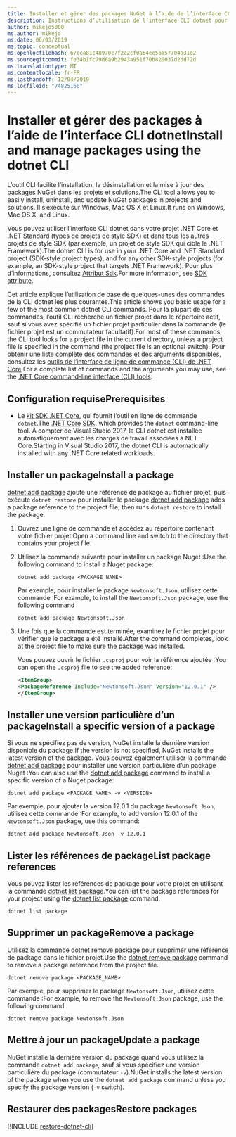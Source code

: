 ```yaml
---
title: Installer et gérer des packages NuGet à l’aide de l’interface CLI dotnet
description: Instructions d’utilisation de l’interface CLI dotnet pour gérer des packages NuGet.
author: mikejo5000
ms.author: mikejo
ms.date: 06/03/2019
ms.topic: conceptual
ms.openlocfilehash: 67cca81c48970c7f2e2cf0a64ee5ba57704a31e2
ms.sourcegitcommit: fe34b1fc79d6a9b2943a951f70b820037d2dd72d
ms.translationtype: MT
ms.contentlocale: fr-FR
ms.lasthandoff: 12/04/2019
ms.locfileid: "74825160"
---
```

# <a name="install-and-manage-packages-using-the-dotnet-cli"></a><span data-ttu-id="f6d45-103">Installer et gérer des packages à l’aide de l’interface CLI dotnet</span><span class="sxs-lookup"><span data-stu-id="f6d45-103">Install and manage packages using the dotnet CLI</span></span>

<span data-ttu-id="f6d45-104">L’outil CLI facilite l’installation, la désinstallation et la mise à jour des packages NuGet dans les projets et solutions.</span><span class="sxs-lookup"><span data-stu-id="f6d45-104">The CLI tool allows you to easily install, uninstall, and update NuGet packages in projects and solutions.</span></span> <span data-ttu-id="f6d45-105">Il s’exécute sur Windows, Mac OS X et Linux.</span><span class="sxs-lookup"><span data-stu-id="f6d45-105">It runs on Windows, Mac OS X, and Linux.</span></span>

<span data-ttu-id="f6d45-106">Vous pouvez utiliser l’interface CLI dotnet dans votre projet .NET Core et .NET Standard (types de projets de style SDK) et dans tous les autres projets de style SDK (par exemple, un projet de style SDK qui cible le .NET Framework).</span><span class="sxs-lookup"><span data-stu-id="f6d45-106">The dotnet CLI is for use in your .NET Core and .NET Standard project (SDK-style project types), and for any other SDK-style projects (for example, an SDK-style project that targets .NET Framework).</span></span> <span data-ttu-id="f6d45-107">Pour plus d’informations, consultez [Attribut Sdk](/dotnet/core/tools/csproj#additions).</span><span class="sxs-lookup"><span data-stu-id="f6d45-107">For more information, see [SDK attribute](/dotnet/core/tools/csproj#additions).</span></span>

<span data-ttu-id="f6d45-108">Cet article explique l’utilisation de base de quelques-unes des commandes de la CLI dotnet les plus courantes.</span><span class="sxs-lookup"><span data-stu-id="f6d45-108">This article shows you basic usage for a few of the most common dotnet CLI commands.</span></span> <span data-ttu-id="f6d45-109">Pour la plupart de ces commandes, l’outil CLI recherche un fichier projet dans le répertoire actif, sauf si vous avez spécifié un fichier projet particulier dans la commande (le fichier projet est un commutateur facultatif).</span><span class="sxs-lookup"><span data-stu-id="f6d45-109">For most of these commands, the CLI tool looks for a project file in the current directory, unless a project file is specified in the command (the project file is an optional switch).</span></span> <span data-ttu-id="f6d45-110">Pour obtenir une liste complète des commandes et des arguments disponibles, consultez les [outils de l’interface de ligne de commande (CLI) de .NET Core](../reference/dotnet-commands.md).</span><span class="sxs-lookup"><span data-stu-id="f6d45-110">For a complete list of commands and the arguments you may use, see the [.NET Core command-line interface (CLI) tools](../reference/dotnet-commands.md).</span></span>

## <a name="prerequisites"></a><span data-ttu-id="f6d45-111">Configuration requise</span><span class="sxs-lookup"><span data-stu-id="f6d45-111">Prerequisites</span></span>

- <span data-ttu-id="f6d45-112">Le [kit SDK .NET Core](https://www.microsoft.com/net/download/), qui fournit l’outil en ligne de commande `dotnet`.</span><span class="sxs-lookup"><span data-stu-id="f6d45-112">The [.NET Core SDK](https://www.microsoft.com/net/download/), which provides the `dotnet` command-line tool.</span></span> <span data-ttu-id="f6d45-113">À compter de Visual Studio 2017, la CLI dotnet est installée automatiquement avec les charges de travail associées à NET Core.</span><span class="sxs-lookup"><span data-stu-id="f6d45-113">Starting in Visual Studio 2017, the dotnet CLI is automatically installed with any .NET Core related workloads.</span></span>

## <a name="install-a-package"></a><span data-ttu-id="f6d45-114">Installer un package</span><span class="sxs-lookup"><span data-stu-id="f6d45-114">Install a package</span></span>

<span data-ttu-id="f6d45-115">[dotnet add package](/dotnet/core/tools/dotnet-add-package?tabs=netcore2x) ajoute une référence de package au fichier projet, puis exécute `dotnet restore` pour installer le package.</span><span class="sxs-lookup"><span data-stu-id="f6d45-115">[dotnet add package](/dotnet/core/tools/dotnet-add-package?tabs=netcore2x) adds a package reference to the project file, then runs `dotnet restore` to install the package.</span></span>

1. <span data-ttu-id="f6d45-116">Ouvrez une ligne de commande et accédez au répertoire contenant votre fichier projet.</span><span class="sxs-lookup"><span data-stu-id="f6d45-116">Open a command line and switch to the directory that contains your project file.</span></span>

2. <span data-ttu-id="f6d45-117">Utilisez la commande suivante pour installer un package Nuget :</span><span class="sxs-lookup"><span data-stu-id="f6d45-117">Use the following command to install a Nuget package:</span></span>

    ```dotnetcli
    dotnet add package <PACKAGE_NAME>
    ```

    <span data-ttu-id="f6d45-118">Par exemple, pour installer le package `Newtonsoft.Json`, utilisez cette commande :</span><span class="sxs-lookup"><span data-stu-id="f6d45-118">For example, to install the `Newtonsoft.Json` package, use the following command</span></span>

    ```dotnetcli
    dotnet add package Newtonsoft.Json
    ```

3. <span data-ttu-id="f6d45-119">Une fois que la commande est terminée, examinez le fichier projet pour vérifier que le package a été installé.</span><span class="sxs-lookup"><span data-stu-id="f6d45-119">After the command completes, look at the project file to make sure the package was installed.</span></span>

   <span data-ttu-id="f6d45-120">Vous pouvez ouvrir le fichier `.csproj` pour voir la référence ajoutée :</span><span class="sxs-lookup"><span data-stu-id="f6d45-120">You can open the `.csproj` file to see the added reference:</span></span>

    ```xml
   <ItemGroup>
    <PackageReference Include="Newtonsoft.Json" Version="12.0.1" />
   </ItemGroup>
    ```

## <a name="install-a-specific-version-of-a-package"></a><span data-ttu-id="f6d45-121">Installer une version particulière d’un package</span><span class="sxs-lookup"><span data-stu-id="f6d45-121">Install a specific version of a package</span></span>

<span data-ttu-id="f6d45-122">Si vous ne spécifiez pas de version, NuGet installe la dernière version disponible du package.</span><span class="sxs-lookup"><span data-stu-id="f6d45-122">If the version is not specified, NuGet installs the latest version of the package.</span></span> <span data-ttu-id="f6d45-123">Vous pouvez également utiliser la commande [dotnet add package](/dotnet/core/tools/dotnet-add-package?tabs=netcore2x) pour installer une version particulière d’un package Nuget :</span><span class="sxs-lookup"><span data-stu-id="f6d45-123">You can also use the [dotnet add package](/dotnet/core/tools/dotnet-add-package?tabs=netcore2x) command to install a specific version of a Nuget package:</span></span>

```dotnetcli
dotnet add package <PACKAGE_NAME> -v <VERSION>
```

<span data-ttu-id="f6d45-124">Par exemple, pour ajouter la version 12.0.1 du package `Newtonsoft.Json`, utilisez cette commande :</span><span class="sxs-lookup"><span data-stu-id="f6d45-124">For example, to add version 12.0.1 of the `Newtonsoft.Json` package, use this command:</span></span>

```dotnetcli
dotnet add package Newtonsoft.Json -v 12.0.1
```

## <a name="list-package-references"></a><span data-ttu-id="f6d45-125">Lister les références de package</span><span class="sxs-lookup"><span data-stu-id="f6d45-125">List package references</span></span>

<span data-ttu-id="f6d45-126">Vous pouvez lister les références de package pour votre projet en utilisant la commande [dotnet list package](/dotnet/core/tools/dotnet-list-package?tabs=netcore2x).</span><span class="sxs-lookup"><span data-stu-id="f6d45-126">You can list the package references for your project using the [dotnet list package](/dotnet/core/tools/dotnet-list-package?tabs=netcore2x) command.</span></span>

```dotnetcli
dotnet list package
```

## <a name="remove-a-package"></a><span data-ttu-id="f6d45-127">Supprimer un package</span><span class="sxs-lookup"><span data-stu-id="f6d45-127">Remove a package</span></span>

<span data-ttu-id="f6d45-128">Utilisez la commande [dotnet remove package](/dotnet/core/tools/dotnet-remove-package?tabs=netcore2x) pour supprimer une référence de package dans le fichier projet.</span><span class="sxs-lookup"><span data-stu-id="f6d45-128">Use the [dotnet remove package](/dotnet/core/tools/dotnet-remove-package?tabs=netcore2x) command to remove a package reference from the project file.</span></span>

```dotnetcli
dotnet remove package <PACKAGE_NAME>
```

<span data-ttu-id="f6d45-129">Par exemple, pour supprimer le package `Newtonsoft.Json`, utilisez cette commande :</span><span class="sxs-lookup"><span data-stu-id="f6d45-129">For example, to remove the `Newtonsoft.Json` package, use the following command</span></span>

```dotnetcli
dotnet remove package Newtonsoft.Json
```

## <a name="update-a-package"></a><span data-ttu-id="f6d45-130">Mettre à jour un package</span><span class="sxs-lookup"><span data-stu-id="f6d45-130">Update a package</span></span>

<span data-ttu-id="f6d45-131">NuGet installe la dernière version du package quand vous utilisez la commande `dotnet add package`, sauf si vous spécifiez une version particulière du package (commutateur `-v`).</span><span class="sxs-lookup"><span data-stu-id="f6d45-131">NuGet installs the latest version of the package when you use the `dotnet add package` command unless you specify the package version (`-v` switch).</span></span>

## <a name="restore-packages"></a><span data-ttu-id="f6d45-132">Restaurer des packages</span><span class="sxs-lookup"><span data-stu-id="f6d45-132">Restore packages</span></span>

[!INCLUDE [restore-dotnet-cli](includes/restore-dotnet-cli.md)]
